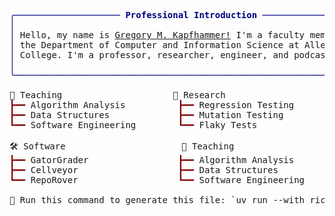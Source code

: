 <pre style="font-family:Menlo,'DejaVu Sans Mono',consolas,'Courier New',monospace">
<span style="color: #000080; text-decoration-color: #000080">╭──────────────────── </span><span style="color: #000080; text-decoration-color: #000080; font-weight: bold">Professional Introduction</span><span style="color: #000080; text-decoration-color: #000080"> ─────────────────────╮</span>
<span style="color: #000080; text-decoration-color: #000080">│</span>                                                                    <span style="color: #000080; text-decoration-color: #000080">│</span>
<span style="color: #000080; text-decoration-color: #000080">│</span> Hello, my name is <a href="https://www.gregorykapfhammer.com">Gregory M. Kapfhammer!</a> I&#x27;m a faculty member in   <span style="color: #000080; text-decoration-color: #000080">│</span>
<span style="color: #000080; text-decoration-color: #000080">│</span> the Department of Computer and Information Science at Allegheny    <span style="color: #000080; text-decoration-color: #000080">│</span>
<span style="color: #000080; text-decoration-color: #000080">│</span> College. I&#x27;m a professor, researcher, engineer, and podcaster.     <span style="color: #000080; text-decoration-color: #000080">│</span>
<span style="color: #000080; text-decoration-color: #000080">│</span>                                                                    <span style="color: #000080; text-decoration-color: #000080">│</span>
<span style="color: #000080; text-decoration-color: #000080">╰────────────────────────────────────────────────────────────────────╯</span>

🎉 Teaching                     🔬 Research                                                   
<span style="color: #800000; text-decoration-color: #800000">┣━━ </span>Algorithm Analysis          <span style="color: #800000; text-decoration-color: #800000">┣━━ </span>Regression Testing                                        
<span style="color: #800000; text-decoration-color: #800000">┣━━ </span>Data Structures             <span style="color: #800000; text-decoration-color: #800000">┣━━ </span>Mutation Testing                                          
<span style="color: #800000; text-decoration-color: #800000">┗━━ </span>Software Engineering        <span style="color: #800000; text-decoration-color: #800000">┗━━ </span>Flaky Tests                                               

🛠️ Software                      🎉 Teaching                                                   
<span style="color: #800000; text-decoration-color: #800000">┣━━ </span>GatorGrader                 <span style="color: #800000; text-decoration-color: #800000">┣━━ </span>Algorithm Analysis                                        
<span style="color: #800000; text-decoration-color: #800000">┣━━ </span>Cellveyor                   <span style="color: #800000; text-decoration-color: #800000">┣━━ </span>Data Structures                                           
<span style="color: #800000; text-decoration-color: #800000">┗━━ </span>RepoRover                   <span style="color: #800000; text-decoration-color: #800000">┗━━ </span>Software Engineering                                      

🚧 Run this command to generate this file: `uv run --with rich generate-readme.py`
</pre>
